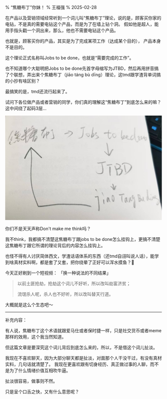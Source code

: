 % “焦糖布丁”你妹！
% 王福强
% 2025-02-28

在产品以及营销领域经常听到一个词儿叫“焦糖布丁”理论，说的是，顾客买你家的电钻，不是真的需要电钻这个产品，而是为了在墙上钻个洞。 假如他是超人，能用手指头戳一个洞出来，那么，他也不需要电钻这个产品。

也就是，顾客买你的产品，其实是为了完成某项工作（达成某个目的）， 产品本身不是目的。

这个理论正式名称叫Jobs to be done，也就是“需要完成的工作”。

也不知道哪个大聪明把Jobs to be done先首字母缩写为JTBD，然后再用拼音搞了个联想，弄出来个焦糖布丁（jiāo táng bù dīng）理论，这tmd跟学渣背单词搞的小抄有啥区别？

最搞笑的是，tmd还流行起来了。

试问下各位做产品或者营销的同学，你们真的理解这“焦糖布丁”到底怎么来的嘛？ 这中间绕了起码3层...

![](./images/jobs-to-be-done-zh.jpg)


你们不是天天声称Don't make me think吗？ 

我不think，我都搞不清楚这焦糖布丁跟jobs to be done怎么挂钩上，更搞不清楚这焦糖布丁跟它所谓的理论背后的内容怎么挂钩上。

也怪不得有人讨厌简体西文，学渣话语体系的东西（还tmd自诩叫说人话），能学到啥真材实料啊，都是套了又套，把你绕晕了正好可以浑水摸鱼？🤣

今天正好刷到一个短视频： 「换一种说法的不同结果」

> 以前土匪抢劫，抢劫这个词儿不好听，所以改叫劫富济贫；
> 
> 流氓杀人呢，杀人也不好听，所以改叫替天行道。

大概就是这么个生态吧～

---

补充内容：

有人说，焦糖布丁这个术语就跟爱马仕或者保时捷一样，只是社交货币或者meme那样的效用，这个我当然知道。

但这篇文章是要深究这个词儿背后到底怎么来的，所以，不是借这个词儿扯淡。

我现在不喜欢聊天，因为大部分聊天都是扯淡，对面那个人干没干过，有没有真材实料，几句话就清楚了。 我现在更喜欢跟有切身经历、真正做过事的人聊，而不是为了什么情绪价值互相吹牛逼。

扯淡很容易，做事则不然。

只是呈个口舌之快，又有什么意思呢？